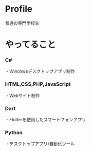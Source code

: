 # Profile
普通の専門学校生
# やってること
### C#
・Windowsデスクトップアプリ制作
### HTML,CSS,PHP,JavaScript
・Webサイト制作
### Dart
・Flutterを使用したスマートフォンアプリ
### Python 
・デスクトップアプリ/自動化ツール
